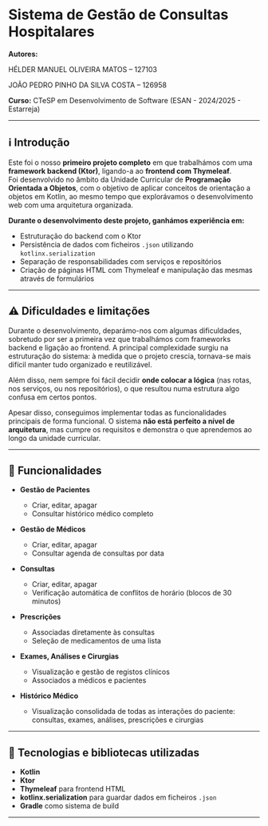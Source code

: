 # Sistema de Gestão de Consultas Hospitalares
**Autores:**

HÉLDER MANUEL OLIVEIRA MATOS – 127103

JOÃO PEDRO PINHO DA SILVA COSTA – 126958

**Curso:** CTeSP em Desenvolvimento de Software (ESAN - 2024/2025 - Estarreja)

---

## ℹ️ Introdução

Este foi o nosso **primeiro projeto completo** em que trabalhámos com uma **framework backend (Ktor)**, ligando-a ao **frontend com Thymeleaf**.  
Foi desenvolvido no âmbito da Unidade Curricular de **Programação Orientada a Objetos**, com o objetivo de aplicar conceitos de orientação a objetos em Kotlin, ao mesmo tempo que explorávamos o desenvolvimento web com uma arquitetura organizada.

**Durante o desenvolvimento deste projeto, ganhámos experiência em:**
- Estruturação do backend com o Ktor
- Persistência de dados com ficheiros `.json` utilizando `kotlinx.serialization`
- Separação de responsabilidades com serviços e repositórios
- Criação de páginas HTML com Thymeleaf e manipulação das mesmas através de formulários


---
## ⚠️ Dificuldades e limitações
Durante o desenvolvimento, deparámo-nos com algumas dificuldades, sobretudo por ser a primeira vez que trabalhámos com frameworks backend e ligação ao frontend. A principal complexidade surgiu na estruturação do sistema: à medida que o projeto crescia, tornava-se mais difícil manter tudo organizado e reutilizável.

Além disso, nem sempre foi fácil decidir **onde colocar a lógica** (nas rotas, nos serviços, ou nos repositórios), o que resultou numa estrutura algo confusa em certos pontos.

Apesar disso, conseguimos implementar todas as funcionalidades principais de forma funcional. O sistema **não está perfeito a nível de arquitetura**, mas cumpre os requisitos e demonstra o que aprendemos ao longo da unidade curricular.


---
## 🏥 Funcionalidades

- **Gestão de Pacientes**
    - Criar, editar, apagar
    - Consultar histórico médico completo

- **Gestão de Médicos**
    - Criar, editar, apagar
    - Consultar agenda de consultas por data

- **Consultas**
    - Criar, editar, apagar
    - Verificação automática de conflitos de horário (blocos de 30 minutos)

- **Prescrições**
    - Associadas diretamente às consultas
    - Seleção de medicamentos de uma lista

- **Exames, Análises e Cirurgias**
    - Visualização e gestão de registos clínicos
    - Associados a médicos e pacientes

- **Histórico Médico**
    - Visualização consolidada de todas as interações do paciente: consultas, exames, análises, prescrições e cirurgias

---

## 🧠 Tecnologias e bibliotecas utilizadas

- **Kotlin**
- **Ktor**
- **Thymeleaf** para frontend HTML
- **kotlinx.serialization** para guardar dados em ficheiros `.json`
- **Gradle** como sistema de build

---